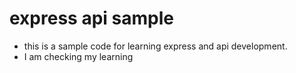 # express api sample

- this is a sample code for learning express and api development.
- I am checking my learning